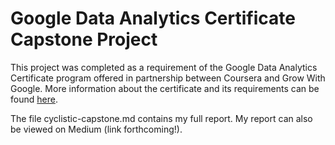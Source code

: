 # Google Data Analytics Certificate Capstone Project

This project was completed as a requirement of the Google Data Analytics Certificate program offered in partnership between Coursera and Grow With Google. More information about the certificate and its requirements can be found [here](https://grow.google/certificates/data-analytics/#?modal_active=none).

The file cyclistic-capstone.md contains my full report. My report can also be viewed on Medium (link forthcoming!).
